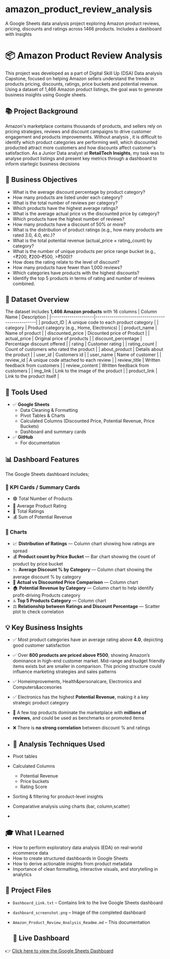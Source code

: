 # amazon_product_review_analysis
A Google Sheets data analysis project exploring Amazon product reviews, pricing, discounts and ratings across 1466 products. Includes a dashboard with Insights 
# 📦 Amazon Product Review Analysis
This project was developed as a part of Digital Skill Up (DSA) Data analysis Capstone, focused on helping Amazon sellers understand the trends in products pricing, discounts, ratings, price buckets and potential revenue. Using a dataset of 1,466 Amazon product listings, the goal was to generate business insights using Google sheets.
## 📚 Project Background
Amazon's marketplace contains thousands of products, and sellers rely on pricing strategies, reviews and discount campaigns to drive customer engagement and products improvements. Without analysis , it is difficult to identify which product categories are performing well, which discounted producted attract more customers and how discounts affect customer's satisfaction.
As a Junior Data analyst at **RetailTech Insights**, my task was to analyse product listings and present key metrics through a dashboard to inform startegic business decisions 
## 🎯 Business Objectives
- What is the average discount percentage by product category? 
- How many products are listed under each category? 
- What is the total number of reviews per category?  
- Which products have the highest average ratings? 
- What is the average actual price vs the discounted price by category? 
- Which products have the highest number of reviews? 
- How many products have a discount of 50% or more? 
- What is the distribution of product ratings (e.g., how many products are rated 3.0, 
4.0, etc.)? 
- What is the total potential revenue (actual_price × rating_count) by category? 
- What is the number of unique products per price range bucket (e.g., <₹200, 
₹200–₹500, >₹500)? 
- How does the rating relate to the level of discount? 
- How many products have fewer than 1,000 reviews? 
- Which categories have products with the highest discounts? 
- Identify the top 5 products in terms of rating and number of reviews combined. 
## 📂 Dataset Overview
The dataset includes **1,466 Amazon products** with 16 columns
| Column Name         | Description                                     |
|---------------------|-------------------------------------------------|
| product_ID          | A unique code to each product category          |
| category            | Product category (e.g., Home, Electronics)      |
| product_name        | Name of product                                 |
| discounted_price    | Dicounted price of Product                      |
| actual_price	      | Original price of products                      |
| discount_percentage | Percentage discount offered                     |
| rating	            | Customer rating                                 | 
| rating_count 	      | Count of customers who rated the product        |
| about_product	      | Details about the product                       |
| user_id	            | Customers id                                    |
| user_name	          | Name of customer                                |
| review_id	          | A unique code attached to each review           |
| review_title	      | Written feedback from customers                 |
| review_content	    | Written feedback from customers                 |
| img_link            | Link to the image of the product                |
| product_link	      | Link to the product itself                      |
## 🧰 Tools Used
- ✅ **Google Sheets**
  - Data Cleaning & Formatting  
  - Pivot Tables & Charts  
  - Calculated Columns (Discounted Price, Potential Revenue, Price Buckets)  
  - Dashboard and summary cards
- ✅ **GitHub**
  - For documentation
## 📊 Dashboard Features
The Google Sheets dashboard includes;
### 🔹 KPI Cards / Summary Cards
- 🟢 Total Number of Products  
- 🌟 Average Product Rating  
- 💬 Total Ratings
- 💰 Sum of Potential Revenue
### 🔹 Charts
- 📈 **Distribution of Ratings** — Column chart showing how ratings are spread  
- 💰 **Product count by Price Bucket** — Bar chart showing the count of product by price bucket  
- 📉 **Average Discount % by Category** — Column chart showing the average discount % by category
- 🧾 **Actual vs Discounted Price Comparison** — Column chart 
- 🏠 **Potential Revenue by Category** — Column chart to help identify profit-driving Products category 
- 🔝 **Top 5 Products Category** — Column chart  
- ⚖️ **Relationship between Ratings and Discount Percentage** — Scatter plot to check correlation
## 💡 Key Business Insights
- ✅ Most product categories have an average rating above **4.0**, depicting good customer satisfaction
- ✅ Over **800 products are priced above  ₹500**, showing Amazon’s dominance in high-end customer market. Mid-range and budget friendly items exists but are smaller in comparison. This pricing structure could influence marketing strategies and sales patterns
- ✅ Homeimprovements, Health&personalcare, Electronics and Computers&accesories
- ✅ Electronics has the highest **Potential Revenue**, making it a key strategic product category
-  🌟 A few top products dominate the marketplace with **millions of reviews**, and could be used as benchmarks or promoted items
- ❌ There is **no strong correlation** between discount % and ratings 
- ## 🔬 Analysis Techniques Used
  
- Pivot tables 
- Calculated Columns
  - Potential Revenue  
  - Price buckets
  - Rating Score 
- Sorting & filtering for product-level insights  
- Comparative analysis using charts (bar, column,scatter)
- 
## 🎓 What I Learned

- How to perform exploratory data analysis (EDA) on real-world ecommerce data  
- How to create structured dashboards in Google Sheets  
- How to derive actionable insights from product metadata  
- Importance of clean formatting, interactive visuals, and storytelling in analytics

## 📁 Project Files

- `Dashboard_Link.txt` – Contains link to the live Google Sheets dashboard  
- `dashboard_screenshot.png` – Image of the completed dashboard  
- `Amazon_Product_Review_Analysis_Readme.md` – This documentation

  ## 🔗 Live Dashboard

👉 [Click here to view the Google Sheets Dashboard](https://docs.google.com/spreadsheets/d/1UCx_I3XOOxmLdpwe0kngytNN0AmqPgya/edit?usp=sharing&ouid=112817147969174798966&rtpof=true&sd=true)


